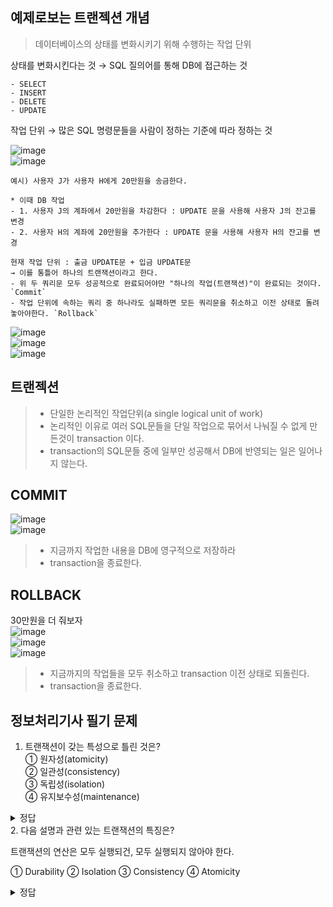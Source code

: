 ## 예제로보는 트랜젝션 개념  
> 데이터베이스의 상태를 변화시키기 위해 수행하는 작업 단위  

상태를 변화시킨다는 것 → SQL 질의어를 통해 DB에 접근하는 것
```
- SELECT
- INSERT
- DELETE
- UPDATE
```
작업 단위 → 많은 SQL 명령문들을 사람이 정하는 기준에 따라 정하는 것

![image](https://github.com/NoRuTnT/practice/assets/114069644/6ff6cf46-0901-4a78-bc94-b5538b31ac57)  
![image](https://github.com/NoRuTnT/practice/assets/114069644/bc2fa835-9555-424d-962c-d8fb2c1748b4)  
```
예시) 사용자 J가 사용자 H에게 20만원을 송금한다.

* 이때 DB 작업
- 1. 사용자 J의 계좌에서 20만원을 차감한다 : UPDATE 문을 사용해 사용자 J의 잔고를 변경
- 2. 사용자 H의 계좌에 20만원을 추가한다 : UPDATE 문을 사용해 사용자 H의 잔고를 변경

현재 작업 단위 : 출금 UPDATE문 + 입금 UPDATE문
→ 이를 통틀어 하나의 트랜잭션이라고 한다.
- 위 두 쿼리문 모두 성공적으로 완료되어야만 "하나의 작업(트랜잭션)"이 완료되는 것이다. `Commit`
- 작업 단위에 속하는 쿼리 중 하나라도 실패하면 모든 쿼리문을 취소하고 이전 상태로 돌려놓아야한다. `Rollback`
```
![image](https://github.com/NoRuTnT/practice/assets/114069644/74728d2d-625f-412f-9c15-65a1095bd19a)  
![image](https://github.com/NoRuTnT/practice/assets/114069644/ee2ce7d1-e0b1-4131-9fd4-695b7fb2fc42)  
![image](https://github.com/NoRuTnT/practice/assets/114069644/6524d370-865c-4147-8ab0-a91cd22595ab)  

## 트랜젝션  
> - 단일한 논리적인 작업단위(a single logical unit of work)  
> - 논리적인 이유로 여러 SQL문들을 단일 작업으로 묶어서 나눠질 수 없게 만든것이 transaction 이다.  
> - transaction의 SQL문들 중에 일부만 성공해서 DB에 반영되는 일은 일어나지 않는다.

## COMMIT  
![image](https://github.com/NoRuTnT/practice/assets/114069644/c8f41fe4-eb64-4fc1-a70b-165380321d4e)  
![image](https://github.com/NoRuTnT/practice/assets/114069644/ec1462be-eb2f-4785-803a-6069939a6fc3)  
> - 지금까지 작업한 내용을 DB에 영구적으로 저장하라  
> - transaction을 종료한다.

## ROLLBACK  
30만원을 더 줘보자  
![image](https://github.com/NoRuTnT/practice/assets/114069644/e6c54333-1c3a-4a6e-a079-9811c4bd6bae)  
![image](https://github.com/NoRuTnT/practice/assets/114069644/4ea2ebca-16f0-439e-9f97-d0de9b33b648)  
![image](https://github.com/NoRuTnT/practice/assets/114069644/fa857d3b-341a-40fa-bb0e-391de7542e15)  

> - 지금까지의 작업들을 모두 취소하고 transaction 이전 상태로 되돌린다.
> - transaction을 종료한다.



## 정보처리기사 필기 문제  
1. 트랜잭션이 갖는 특성으로 틀린 것은?  
① 원자성(atomicity)  
② 일관성(consistency)  
③ 독립성(isolation)  
④ 유지보수성(maintenance)  

<details>
<summary>정답</summary>
<div markdown="1">

[문제 해설]    
답 : 4   
데이터베이스의 트랜잭션(Transaction)은 사용자가 제기한 데이터베이스의 작업 수행을 위한 데이터 조작어의 집단으로 데이터 파일에 영향을 미치는 참조 및 갱신 등과 관련한 모든 작업이며, 데이터베이스의 일관적 상태 유지를 위한 병행 수행 제어 및 회복의 기본 단위입니다. 이러한 트랜잭션(Transaction)이 가져야 할 주요 특성은 아래와 같습니다.  
① 원자성(Atomicity ) : 트랜잭션의 결과는 오로지 성공 또는 철회뿐이라는 특성(트랜잭션이라는 것은 연산의 집단을 의미하지만 논리적으로 하나를 의미한다는 것으로 일부의 완료라는 것은 존재하지 않는다는 의미입니다.)  
② 일관성(Consistency) :  트랜잭션이 그 실행을 성공적으로 완료하면 언제나 일관성 있게 DB 상태로 변환하여야 한다.  
(트랜잭션이 실행되고 나서도 데이터베이스의 상태는 무결성이유지되고 모순되지 말아야 된다는 의미입니다.)  
③ 분리성(Isolation, =독립성) : 실행 중인 트랜잭션에 다른 트랜잭션이 접근 못한다는 특성(둘 이상의 트랜잭션이 동시에 병행 실행되고 있을 때 또 다른 하나의 트랜잭션의 연산이 끼어들 수 없다.)   
④ 영구성(Duration, =지속성) : 완료된 트랜잭션의 결과는 영구적으로 유지된다는 특성(트랜잭션에 의해서 변화된 상태는 계속해서 유지될 수 있어야 한다는 의미입니다.)  

</div>
</details>
2. 다음 설명과 관련 있는 트랜잭션의 특징은?  

트랜잭션의 연산은 모두 실행되건, 모두 실행되지 않아야 한다.  

① Durability ② Isolation ③ Consistency ④ Atomicity  
<details>
<summary>정답</summary>
<div markdown="1">
답 : 4  
</div>
</details>
